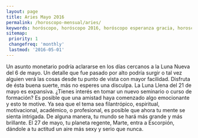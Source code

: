 ```yaml
---
layout: page
title: Aries Mayo 2016 
permalink: /horoscopo-mensual/aries/
keywords: horóscopo, horóscopo 2016, horóscopo esperanza gracia, horoscop, horóscopos gratis, horoscopo aries, horoscopo aries 2016, Tarot, Astrologia, Zodíaco, aries, horoscopo gratis, horoscopo del mes 
sitemap:
 priority: 1
 changefreq: 'monthly'
 lastmod: '2016-05-01'
---
```


 Un asunto monetario podría aclararse en los días cercanos a la Luna Nueva del 6 de mayo. Un detalle que fue pasado por alto podría surgir o tal vez alguien verá las cosas desde tu punto de vista con mayor facilidad. Disfruta de ésta buena suerte, más no esperes una disculpa. La Luna Llena del 21 de mayo es expansiva. ¿Tienes interés en tomar un nuevo seminario o curso de formación? Es posible que una amistad haya comenzado algo emocionante y esto te motive. Ya sea que el tema sea filantrópico, espiritual, motivacional, académico, o profesional, es posible que ahora tu mente se sienta intrigada. De alguna manera, tu mundo se hará más grande y más brillante. El 27 de mayo, tu planeta regente, Marte, entra a Escorpión, dándole a tu actitud un aire más sexy y serio que nunca.   
